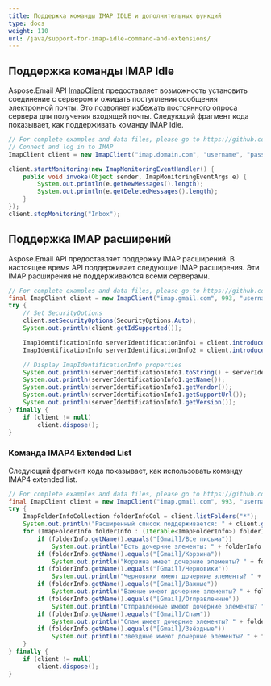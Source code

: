 ```yaml
---
title: Поддержка команды IMAP IDLE и дополнительных функций
type: docs
weight: 110
url: /java/support-for-imap-idle-command-and-extensions/
---
```



## **Поддержка команды IMAP Idle**

Aspose.Email API [ImapClient](https://reference.aspose.com/email/java/com.aspose.email/imapclient/) предоставляет возможность установить соединение с сервером и ожидать поступления сообщения электронной почты. Это позволяет избежать постоянного опроса сервера для получения входящей почты. Следующий фрагмент кода показывает, как поддерживать команду IMAP Idle.

~~~Java
// For complete examples and data files, please go to https://github.com/aspose-email/Aspose.Email-for-Java
// Connect and log in to IMAP
ImapClient client = new ImapClient("imap.domain.com", "username", "password");

client.startMonitoring(new ImapMonitoringEventHandler() {
    public void invoke(Object sender, ImapMonitoringEventArgs e) {
        System.out.println(e.getNewMessages().length);
        System.out.println(e.getDeletedMessages().length);
    }
});
client.stopMonitoring("Inbox");
~~~

## **Поддержка IMAP расширений**

Aspose.Email API предоставляет поддержку IMAP расширений. В настоящее время API поддерживает следующие IMAP расширения. Эти IMAP расширения не поддерживаются всеми серверами.

~~~Java
// For complete examples and data files, please go to https://github.com/aspose-email/Aspose.Email-for-Java
final ImapClient client = new ImapClient("imap.gmail.com", 993, "username", "password");
try {
    // Set SecurityOptions
    client.setSecurityOptions(SecurityOptions.Auto);
    System.out.println(client.getIdSupported());

    ImapIdentificationInfo serverIdentificationInfo1 = client.introduceClient();
    ImapIdentificationInfo serverIdentificationInfo2 = client.introduceClient(ImapIdentificationInfo.getDefaultValue());

    // Display ImapIdentificationInfo properties
    System.out.println(serverIdentificationInfo1.toString() + serverIdentificationInfo2.toString());
    System.out.println(serverIdentificationInfo1.getName());
    System.out.println(serverIdentificationInfo1.getVendor());
    System.out.println(serverIdentificationInfo1.getSupportUrl());
    System.out.println(serverIdentificationInfo1.getVersion());
} finally {
    if (client != null)
        client.dispose();
}
~~~

### **Команда IMAP4 Extended List**

Следующий фрагмент кода показывает, как использовать команду IMAP4 extended list.

~~~Java
// For complete examples and data files, please go to https://github.com/aspose-email/Aspose.Email-for-Java
final ImapClient client = new ImapClient("imap.gmail.com", 993, "username", "password");
try {
    ImapFolderInfoCollection folderInfoCol = client.listFolders("*");
    System.out.println("Расширенный список поддерживается: " + client.getExtendedListSupported());
    for (ImapFolderInfo folderInfo : (Iterable<ImapFolderInfo>) folderInfoCol) {
        if (folderInfo.getName().equals("[Gmail]/Все письма"))
            System.out.println("Есть дочерние элементы: " + folderInfo.hasChildren());
        if (folderInfo.getName().equals("[Gmail]/Корзина"))
            System.out.println("Корзина имеет дочерние элементы? " + folderInfo.hasChildren());
        if (folderInfo.getName().equals("[Gmail]/Черновики"))
            System.out.println("Черновики имеют дочерние элементы? " + folderInfo.hasChildren());
        if (folderInfo.getName().equals("[Gmail]/Важные"))
            System.out.println("Важные имеют дочерние элементы? " + folderInfo.hasChildren());
        if (folderInfo.getName().equals("[Gmail]/Отправленные"))
            System.out.println("Отправленные имеют дочерние элементы? " + folderInfo.hasChildren());
        if (folderInfo.getName().equals("[Gmail]/Спам"))
            System.out.println("Спам имеет дочерние элементы? " + folderInfo.hasChildren());
        if (folderInfo.getName().equals("[Gmail]/Звёздные"))
            System.out.println("Звёздные имеют дочерние элементы? " + folderInfo.hasChildren());
    }
} finally {
    if (client != null)
        client.dispose();
}
~~~